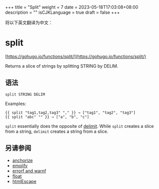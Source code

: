 +++
title = "Split"
weight = 7
date = 2023-05-18T17:03:08+08:00
description = ""
isCJKLanguage = true
draft = false
+++

将以下英文翻译为中文：
# split

[https://gohugo.io/functions/split/](https://gohugo.io/functions/split/)

Returns a slice of strings by splitting STRING by DELIM.

## 语法

```
split STRING DELIM
```

Examples:

```go-html-template
{{ split "tag1,tag2,tag3" "," }} → ["tag1", "tag2", "tag3"]
{{ split "abc" "" }} → ["a", "b", "c"]
```

`split` essentially does the opposite of [delimit](https://gohugo.io/functions/delimit). While `split` creates a slice from a string, `delimit` creates a string from a slice.

## 另请参阅

- [anchorize](https://gohugo.io/functions/anchorize/)
- [emojify](https://gohugo.io/functions/emojify/)
- [errorf and warnf](https://gohugo.io/functions/errorf/)
- [float](https://gohugo.io/functions/float/)
- [htmlEscape](https://gohugo.io/functions/htmlescape/)
